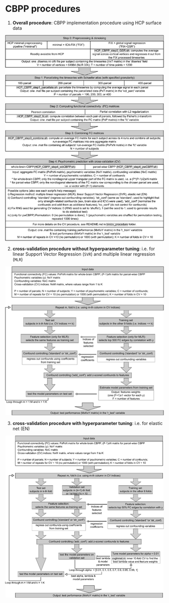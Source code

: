 # CBPP procedures

1. **Overall procedure**: CBPP implementation procedure using HCP surface data

<img src="../images/proc_readme_img1.png" />

2. **cross-validation procedure without hyperparameter tuning**: i.e. for linear Support Vector Regression (`SVR`) and multiple linear regression (`MLR`)

<img src="../images/proc_readme_img2.png" />

3. **cross-validation procedure with hyperparameter tuning**: i.e. for elastic net (EN)

<img src="../images/proc_readme_img3.png" />
